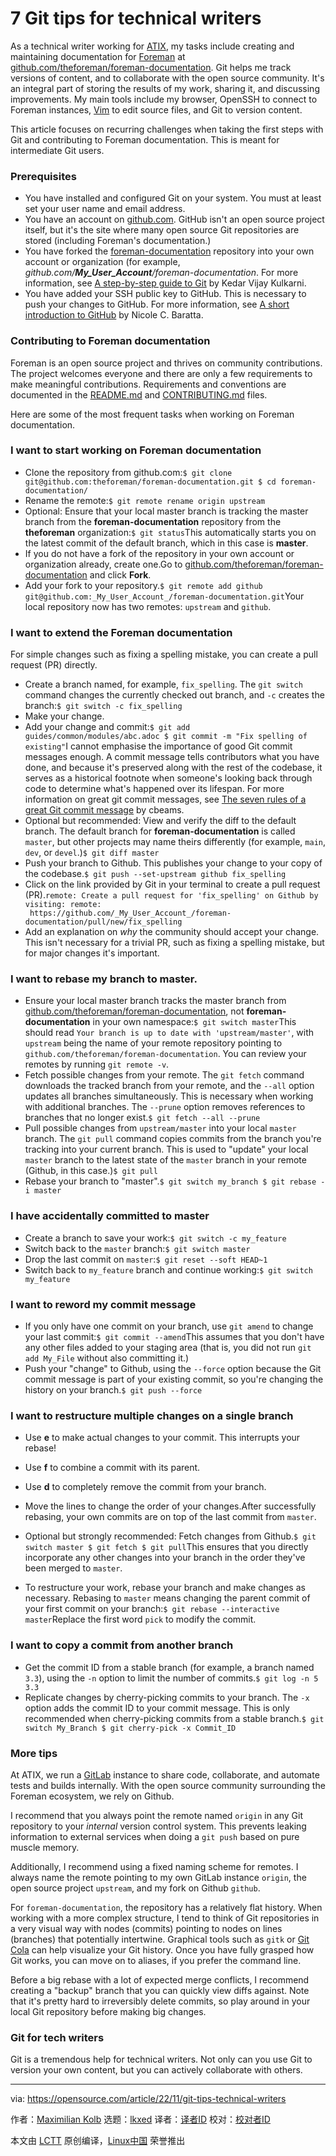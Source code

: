 [#]: subject: "7 Git tips for technical writers"
[#]: via: "https://opensource.com/article/22/11/git-tips-technical-writers"
[#]: author: "Maximilian Kolb https://opensource.com/users/kolb"
[#]: collector: "lkxed"
[#]: translator: " "
[#]: reviewer: " "
[#]: publisher: " "
[#]: url: " "

7 Git tips for technical writers
======

As a technical writer working for [ATIX][1], my tasks include creating and maintaining documentation for [Foreman][2] at [github.com/theforeman/foreman-documentation][3]. Git helps me track versions of content, and to collaborate with the open source community. It's an integral part of storing the results of my work, sharing it, and discussing improvements. My main tools include my browser, OpenSSH to connect to Foreman instances, [Vim][4] to edit source files, and Git to version content.

This article focuses on recurring challenges when taking the first steps with Git and contributing to Foreman documentation. This is meant for intermediate Git users.

### Prerequisites

- You have installed and configured Git on your system. You must at least set your user name and email address.
- You have an account on [github.com][5]. GitHub isn't an open source project itself, but it's the site where many open source Git repositories are stored (including Foreman's documentation.)
- You have forked the [foreman-documentation][3] repository into your own account or organization (for example, _github.com/__My_User_Account__/foreman-documentation_. For more information, see [A step-by-step guide to Git][6] by Kedar Vijay Kulkarni.
- You have added your SSH public key to GitHub. This is necessary to push your changes to GitHub. For more information, see [A short introduction to GitHub][7] by Nicole C. Baratta.

### Contributing to Foreman documentation

Foreman is an open source project and thrives on community contributions. The project welcomes everyone and there are only a few requirements to make meaningful contributions. Requirements and conventions are documented in the [README.md][8] and [CONTRIBUTING.md][9] files.

Here are some of the most frequent tasks when working on Foreman documentation.

### I want to start working on Foreman documentation

- Clone the repository from github.com:`$ git clone git@github.com:theforeman/foreman-documentation.git
$ cd foreman-documentation/`
- Rename the remote:`$ git remote rename origin upstream`
- Optional: Ensure that your local master branch is tracking the master branch from the **foreman-documentation** repository from the **theforeman** organization:`$ git status`This automatically starts you on the latest commit of the default branch, which in this case is **master**.
- If you do not have a fork of the repository in your own account or organization already, create one.Go to [github.com/theforeman/foreman-documentation][3] and click **Fork**.
- Add your fork to your repository.`$ git remote add github git@github.com:_My_User_Account_/foreman-documentation.git`Your local repository now has two remotes: `upstream` and `github`.

### I want to extend the Foreman documentation

For simple changes such as fixing a spelling mistake, you can create a pull request (PR) directly.

- Create a branch named, for example, `fix_spelling`. The `git switch` command changes the currently checked out branch, and `-c` creates the branch:`$ git switch -c fix_spelling`
- Make your change.
- Add your change and commit:`$ git add guides/common/modules/abc.adoc
$ git commit -m "Fix spelling of existing"`I cannot emphasise the importance of good Git commit messages enough. A commit message tells contributors what you have done, and because it's preserved along with the rest of the codebase, it serves as a historical footnote when someone's looking back through code to determine what's happened over its lifespan. For more information on great git commit messages, see [The seven rules of a great Git commit message][10] by cbeams.
- Optional but recommended: View and verify the diff to the default branch. The default branch for **foreman-documentation** is called `master`, but other projects may name theirs differently (for example, `main`, `dev`, or `devel`.)`$ git diff master`
- Push your branch to Github. This publishes your change to your copy of the codebase.`$ git push --set-upstream github fix_spelling`
- Click on the link provided by Git in your terminal to create a pull request (PR).`remote: Create a pull request for 'fix_spelling' on Github by visiting:
remote:      https://github.com/_My_User_Account_/foreman-documentation/pull/new/fix_spelling`
- Add an explanation on _why_ the community should accept your change. This isn't necessary for a trivial PR, such as fixing a spelling mistake, but for major changes it's important.

### I want to rebase my branch to master.

- Ensure your local master branch tracks the master branch from [github.com/theforeman/foreman-documentation][3], not **foreman-documentation** in your own namespace:`$ git switch master`This should read `Your branch is up to date with 'upstream/master'`, with `upstream` being the name of your remote repository pointing to `github.com/theforeman/foreman-documentation`. You can review your remotes by running `git remote -v`.
- Fetch possible changes from your remote. The `git fetch` command downloads the tracked branch from your remote, and the `--all` option updates all branches simultaneously. This is necessary when working with additional branches. The `--prune` option removes references to branches that no longer exist.`$ git fetch --all --prune`
- Pull possible changes from `upstream/master` into your local `master` branch. The `git pull` command copies commits from the branch you're tracking into your current branch. This is used to "update" your local `master` branch to the latest state of the `master` branch in your remote (Github, in this case.)`$ git pull`
- Rebase your branch to "master".`$ git switch my_branch
$ git rebase -i master`

### I have accidentally committed to master

- Create a branch to save your work:`$ git switch -c my_feature`
- Switch back to the `master` branch:`$ git switch master`
- Drop the last commit on `master`:`$ git reset --soft HEAD~1`
- Switch back to `my_feature` branch and continue working:`$ git switch my_feature`

### I want to reword my commit message

- If you only have one commit on your branch, use `git amend` to change your last commit:`$ git commit --amend`This assumes that you don't have any other files added to your staging area (that is, you did not run `git add My_File` without also committing it.)
- Push your "change" to Github, using the `--force` option because the Git commit message is part of your existing commit, so you're changing the history on your branch.`$ git push --force`

### I want to restructure multiple changes on a single branch

- Use **e** to make actual changes to your commit. This interrupts your rebase!
- Use **f** to combine a commit with its parent.
- Use **d** to completely remove the commit from your branch.
- Move the lines to change the order of your changes.After successfully rebasing, your own commits are on top of the last commit from `master`.

- Optional but strongly recommended: Fetch changes from Github.`$ git switch master
$ git fetch
$ git pull`This ensures that you directly incorporate any other changes into your branch in the order they've been merged to `master`.
- To restructure your work, rebase your branch and make changes as necessary. Rebasing to `master` means changing the parent commit of your first commit on your branch:`$ git rebase --interactive master`Replace the first word `pick` to modify the commit.

### I want to copy a commit from another branch

- Get the commit ID from a stable branch (for example, a branch named `3.3`), using the `-n` option to limit the number of commits.`$ git log -n 5 3.3`
- Replicate changes by cherry-picking commits to your branch. The `-x` option adds the commit ID to your commit message. This is only recommended when cherry-picking commits from a stable branch.`$ git switch My_Branch
$ git cherry-pick -x Commit_ID`

### More tips

At ATIX, we run a [GitLab][11] instance to share code, collaborate, and automate tests and builds internally. With the open source community surrounding the Foreman ecosystem, we rely on Github.

I recommend that you always point the remote named `origin` in any Git repository to your _internal_ version control system. This prevents leaking information to external services when doing a `git push` based on pure muscle memory.

Additionally, I recommend using a fixed naming scheme for remotes. I always name the remote pointing to my own GitLab instance `origin`, the open source project `upstream`, and my fork on Github `github`.

For `foreman-documentation`, the repository has a relatively flat history. When working with a more complex structure, I tend to think of Git repositories in a very visual way with nodes (commits) pointing to nodes on lines (branches) that potentially intertwine. Graphical tools such as `gitk` or [Git Cola][12] can help visualize your Git history. Once you have fully grasped how Git works, you can move on to aliases, if you prefer the command line.

Before a big rebase with a lot of expected merge conflicts, I recommend creating a "backup" branch that you can quickly view diffs against. Note that it's pretty hard to irreversibly delete commits, so play around in your local Git repository before making big changes.

### Git for tech writers

Git is a tremendous help for technical writers. Not only can you use Git to version your own content, but you can actively collaborate with others.

--------------------------------------------------------------------------------

via: https://opensource.com/article/22/11/git-tips-technical-writers

作者：[Maximilian Kolb][a]
选题：[lkxed][b]
译者：[译者ID](https://github.com/译者ID)
校对：[校对者ID](https://github.com/校对者ID)

本文由 [LCTT](https://github.com/LCTT/TranslateProject) 原创编译，[Linux中国](https://linux.cn/) 荣誉推出

[a]: https://opensource.com/users/kolb
[b]: https://github.com/lkxed
[1]: https://atix.de/en/
[2]: https://opensource.com/article/17/8/system-management-foreman
[3]: https://github.com/theforeman/foreman-documentation
[4]: https://opensource.com/resources/what-vim
[5]: https://github.com/
[6]: https://opensource.com/article/18/1/step-step-guide-git
[7]: https://opensource.com/life/15/11/short-introduction-github
[8]: https://github.com/theforeman/foreman-documentation/blob/master/guides/README.md#contribution-guidelines
[9]: https://github.com/theforeman/foreman-documentation/blob/master/CONTRIBUTING.md#contributing-to-foreman-documentation
[10]: https://cbea.ms/git-commit/#seven-rules
[11]: https://about.gitlab.com/
[12]: https://opensource.com/article/20/3/git-cola
